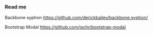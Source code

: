 ### Read me

Backbone syphon
https://github.com/derickbailey/backbone.syphon/

Bootstrap Modal 
https://github.com/jschr/bootstrap-modal